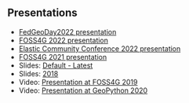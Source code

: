## Presentations

- [FedGeoDay2022 presentation](fedgeoday2022)
- [FOSS4G 2022 presentation](/foss4g2022)
- [Elastic Community Conference 2022 presentation](elastic-cc-2022)
- [FOSS4G 2021 presentation](foss4g2021)
- Slides: [Default - Latest](default)
- Slides: [2018](2018)
- Video: [Presentation at FOSS4G 2019](https://media.ccc.de/v/bucharest-32-next-generation-ogc-web-services-with-pygeoapi)
- Video: [Presentation at GeoPython 2020](https://www.youtube.com/watch?v=pVfWRlmlJAE)
